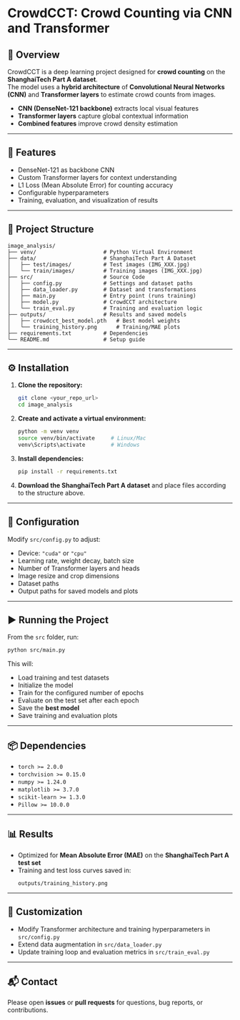 # CrowdCCT: Crowd Counting via CNN and Transformer

## 📌 Overview
CrowdCCT is a deep learning project designed for **crowd counting** on the **ShanghaiTech Part A dataset**.  
The model uses a **hybrid architecture** of **Convolutional Neural Networks (CNN)** and **Transformer layers** to estimate crowd counts from images.

- **CNN (DenseNet-121 backbone)** extracts local visual features  
- **Transformer layers** capture global contextual information  
- **Combined features** improve crowd density estimation  

---

## 🚀 Features
- DenseNet-121 as backbone CNN  
- Custom Transformer layers for context understanding  
- L1 Loss (Mean Absolute Error) for counting accuracy  
- Configurable hyperparameters  
- Training, evaluation, and visualization of results  

---

## 📂 Project Structure
```
image_analysis/
├── venv/                     # Python Virtual Environment
├── data/                     # ShanghaiTech Part A Dataset
│   ├── test/images/          # Test images (IMG_XXX.jpg)
│   └── train/images/         # Training images (IMG_XXX.jpg)
├── src/                      # Source Code
│   ├── config.py             # Settings and dataset paths
│   ├── data_loader.py        # Dataset and transformations
│   ├── main.py               # Entry point (runs training)
│   ├── model.py              # CrowdCCT architecture
│   └── train_eval.py         # Training and evaluation logic
├── outputs/                  # Results and saved models
│   ├── crowdcct_best_model.pth   # Best model weights
│   └── training_history.png      # Training/MAE plots
├── requirements.txt          # Dependencies
└── README.md                 # Setup guide
```

---

## ⚙️ Installation

1. **Clone the repository:**
   ```bash
   git clone <your_repo_url>
   cd image_analysis
   ```

2. **Create and activate a virtual environment:**
   ```bash
   python -m venv venv
   source venv/bin/activate     # Linux/Mac
   venv\Scripts\activate        # Windows
   ```

3. **Install dependencies:**
   ```bash
   pip install -r requirements.txt
   ```

4. **Download the ShanghaiTech Part A dataset** and place files according to the structure above.

---

## 🔧 Configuration
Modify `src/config.py` to adjust:
- Device: `"cuda"` or `"cpu"`  
- Learning rate, weight decay, batch size  
- Number of Transformer layers and heads  
- Image resize and crop dimensions  
- Dataset paths  
- Output paths for saved models and plots  

---

## ▶️ Running the Project
From the `src` folder, run:
```bash
python src/main.py
```

This will:
- Load training and test datasets  
- Initialize the model  
- Train for the configured number of epochs  
- Evaluate on the test set after each epoch  
- Save the **best model**  
- Save training and evaluation plots  

---

## 📦 Dependencies
- `torch >= 2.0.0`  
- `torchvision >= 0.15.0`  
- `numpy >= 1.24.0`  
- `matplotlib >= 3.7.0`  
- `scikit-learn >= 1.3.0`  
- `Pillow >= 10.0.0`  

---

## 📊 Results
- Optimized for **Mean Absolute Error (MAE)** on the **ShanghaiTech Part A test set**  
- Training and test loss curves saved in:  
  ```
  outputs/training_history.png
  ```

---

## 🔧 Customization
- Modify Transformer architecture and training hyperparameters in `src/config.py`  
- Extend data augmentation in `src/data_loader.py`  
- Update training loop and evaluation metrics in `src/train_eval.py`  

---

## 📬 Contact
Please open **issues** or **pull requests** for questions, bug reports, or contributions.  
